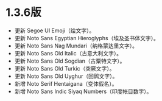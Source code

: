 # 1.3.6版

* 更新 Segoe UI Emoji（绘文字）。
* 更新 Noto Sans Egyptian Hieroglyphs（埃及圣书体文字）。
* 更新 Noto Sans Nag Mundari（纳格蒙达里文字）。
* 更新 Noto Sans Old Italic（古意大利文字）。
* 更新 Noto Sans Old Sogdian（古粟特文字）。
* 更新 Noto Sans Old Turkic（突厥文字）。
* 更新 Noto Sans Old Uyghur（回鹘文字）。
* 新增 Noto Serif Hentaigana（变体假名）。
* 新增 Noto Sans Indic Siyaq Numbers（印度帐目数字）。